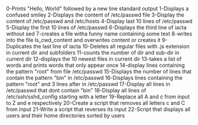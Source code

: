 0-Prints "Hello, World" followed by a new line standard output
1-Displays a confused smiley
2-Displays the content of /etc/passwd file
3-Display the content of /etc/passwd and /etc/hosts
4-Display last 10 lines of /etc/passwd
5-Display the first 10 lines of /etc/passwd
6-Displays the third line of iacta without sed
7-creates a file witha funny name containing some text
8-writes into the file ls_cwd_content and overwrites content or creates it
9-Duplicates the last line of iacta
10-Deletes all regular files with .js extension in current dir and subfolders
11-counts the number of dir and sub-dir in current dir
12-displays the 10 newest files in current dir
13-takes a list of words and prints words that only appear once
14-display lines containing the pattern "root" from file /etc/passwd
15-Displays the number of lines that contain the pattern "bin" in /etc/passwd
16-Displays lines containing the pattern "root" and 3 lines after in /etc/passwd
17-Display all lines in /etc/passwd that dont contain "bin"
18-Display all lines of /etc/ssh/sshd_config starting with a letter
19-Replace all A and c from input to Z and e respectively
20-Create a script that removes all letters c and C from input
21-Write a script that reverses its input
22-Script that displays all users and their home directories sorted by users